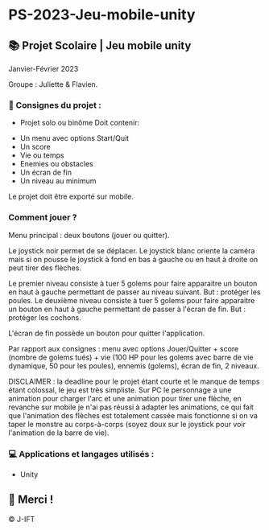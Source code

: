 # PS-2023-Jeu-mobile-unity

## 📚 Projet Scolaire | Jeu mobile unity

Janvier-Février 2023

Groupe : Juliette & Flavien.


### 📌 Consignes du projet : 

- Projet solo ou binôme
Doit contenir:
 * Un menu avec options Start/Quit
 * Un score
 * Vie ou temps
 * Enemies ou obstacles
 * Un écran de fin
 * Un niveau au minimum

Le projet doit être exporté sur mobile.

### Comment jouer ?

Menu principal : deux boutons (jouer ou quitter).

Le joystick noir permet de se déplacer.
Le joystick blanc oriente la caméra mais si on pousse le joystick à fond en bas à gauche ou en haut à droite on peut tirer des flèches.

Le premier niveau consiste à tuer 5 golems pour faire apparaitre un bouton en haut à gauche permettant de passer au niveau suivant.
But : protéger les poules.
Le deuxième niveau consiste à tuer 5 golems pour faire apparaitre un bouton en haut à gauche permettant de passer à l'écran de fin.
But : protéger les cochons.

L'écran de fin possède un bouton pour quitter l'application.

Par rapport aux consignes : menu avec options Jouer/Quitter + score (nombre de golems tués) + vie (100 HP pour les golems avec barre de vie dynamique, 50 pour les poules), ennemis (golems), écran de fin, 2 niveaux.

DISCLAIMER : la deadline pour le projet étant courte et le manque de temps étant colossal, le jeu est très simpliste. Sur PC le personnage a une animation pour charger l'arc et une animation pour tirer une flèche, en revanche sur mobile je n'ai pas réussi à adapter les animations, ce qui fait que l'animation des flèches est totalement cassée mais fonctionne si on va taper le monstre au corps-à-corps (soyez doux sur le joystick pour voir l'animation de la barre de vie).

### 💻 Applications et langages utilisés :

+ Unity



## 🌸 Merci !
© J-IFT
